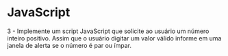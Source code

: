 # JavaScript

3 - Implemente um script JavaScript que solicite ao usuário um número inteiro positivo. Assim que o usuário digitar um valor válido informe em uma janela de alerta se o número é par ou ímpar.